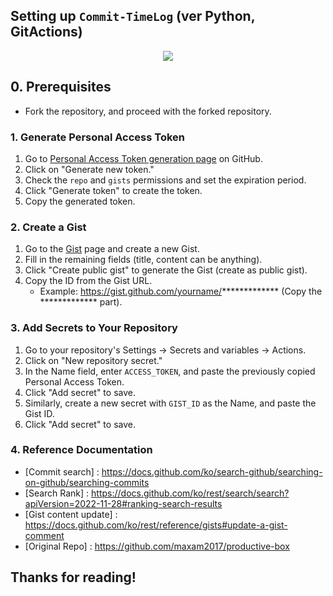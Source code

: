 ## Setting up `Commit-TimeLog` (ver Python, GitActions)

<div align='center'>
<img src='https://raw.githubusercontent.com/pozuhtuhv/service_ACTIVITY_TIMES/main/sample.png'>
</div>

## 0. Prerequisites
- Fork the repository, and proceed with the forked repository.

### 1. Generate Personal Access Token
1. Go to [Personal Access Token generation page](https://github.com/settings/tokens) on GitHub.
2. Click on "Generate new token."
3. Check the `repo` and `gists` permissions and set the expiration period.
4. Click "Generate token" to create the token.
5. Copy the generated token.

### 2. Create a Gist
1. Go to the [Gist](https://gist.github.com/) page and create a new Gist.
2. Fill in the remaining fields (title, content can be anything).
3. Click "Create public gist" to generate the Gist (create as public gist).
4. Copy the ID from the Gist URL.
   - Example: https://gist.github.com/yourname/************* (Copy the ************* part).

### 3. Add Secrets to Your Repository
1. Go to your repository's Settings -> Secrets and variables -> Actions.
2. Click on "New repository secret."
3. In the Name field, enter `ACCESS_TOKEN`, and paste the previously copied Personal Access Token.
4. Click "Add secret" to save.
5. Similarly, create a new secret with `GIST_ID` as the Name, and paste the Gist ID.
6. Click "Add secret" to save.

### 4. Reference Documentation
- [Commit search] : https://docs.github.com/ko/search-github/searching-on-github/searching-commits
- [Search Rank] : https://docs.github.com/ko/rest/search/search?apiVersion=2022-11-28#ranking-search-results
- [Gist content update] : https://docs.github.com/ko/rest/reference/gists#update-a-gist-comment
- [Original Repo] : https://github.com/maxam2017/productive-box

## Thanks for reading!
